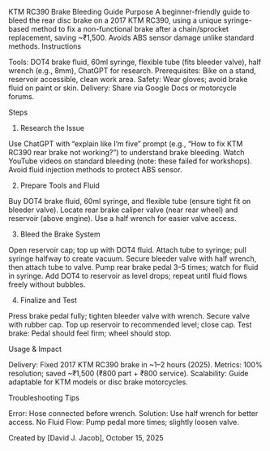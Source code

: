 KTM RC390 Brake Bleeding Guide
Purpose
A beginner-friendly guide to bleed the rear disc brake on a 2017 KTM RC390, using a unique syringe-based method to fix a non-functional brake after a chain/sprocket replacement, saving ~₹1,500. Avoids ABS sensor damage unlike standard methods.
Instructions

Tools: DOT4 brake fluid, 60ml syringe, flexible tube (fits bleeder valve), half wrench (e.g., 8mm), ChatGPT for research.
Prerequisites: Bike on a stand, reservoir accessible, clean work area.
Safety: Wear gloves; avoid brake fluid on paint or skin.
Delivery: Share via Google Docs or motorcycle forums.

Steps
1. Research the Issue

Use ChatGPT with “explain like I’m five” prompt (e.g., “How to fix KTM RC390 rear brake not working?”) to understand brake bleeding.
Watch YouTube videos on standard bleeding (note: these failed for workshops).
Avoid fluid injection methods to protect ABS sensor.

2. Prepare Tools and Fluid

Buy DOT4 brake fluid, 60ml syringe, and flexible tube (ensure tight fit on bleeder valve).
Locate rear brake caliper valve (near rear wheel) and reservoir (above engine).
Use a half wrench for easier valve access.

3. Bleed the Brake System

Open reservoir cap; top up with DOT4 fluid.
Attach tube to syringe; pull syringe halfway to create vacuum.
Secure bleeder valve with half wrench, then attach tube to valve.
Pump rear brake pedal 3–5 times; watch for fluid in syringe.
Add DOT4 to reservoir as level drops; repeat until fluid flows freely without bubbles.

4. Finalize and Test

Press brake pedal fully; tighten bleeder valve with wrench.
Secure valve with rubber cap.
Top up reservoir to recommended level; close cap.
Test brake: Pedal should feel firm; wheel should stop.

Usage & Impact

Delivery: Fixed 2017 KTM RC390 brake in ~1–2 hours (2025).
Metrics: 100% resolution; saved ~₹1,500 (₹800 part + ₹800 service).
Scalability: Guide adaptable for KTM models or disc brake motorcycles.

Troubleshooting Tips

Error: Hose connected before wrench. Solution: Use half wrench for better access.
No Fluid Flow: Pump pedal more times; slightly loosen valve.

Created by [David J. Jacob], October 15, 2025
